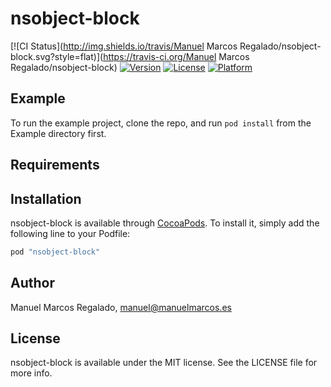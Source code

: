 # nsobject-block

[![CI Status](http://img.shields.io/travis/Manuel Marcos Regalado/nsobject-block.svg?style=flat)](https://travis-ci.org/Manuel Marcos Regalado/nsobject-block)
[![Version](https://img.shields.io/cocoapods/v/nsobject-block.svg?style=flat)](http://cocoapods.org/pods/nsobject-block)
[![License](https://img.shields.io/cocoapods/l/nsobject-block.svg?style=flat)](http://cocoapods.org/pods/nsobject-block)
[![Platform](https://img.shields.io/cocoapods/p/nsobject-block.svg?style=flat)](http://cocoapods.org/pods/nsobject-block)

## Example

To run the example project, clone the repo, and run `pod install` from the Example directory first.

## Requirements

## Installation

nsobject-block is available through [CocoaPods](http://cocoapods.org). To install
it, simply add the following line to your Podfile:

```ruby
pod "nsobject-block"
```

## Author

Manuel Marcos Regalado, manuel@manuelmarcos.es

## License

nsobject-block is available under the MIT license. See the LICENSE file for more info.
